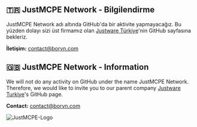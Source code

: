 ## 🇹🇷 JustMCPE Network - Bilgilendirme

JustMCPE Network adı altında GitHub'da bir aktivite yapmayacağız. Bu yüzden dolayı sizi üst firmamız olan [Justware Türkiye](https://github.com/JustwareTurkiye)'nin GitHub sayfasına bekleriz.

**İletişim:** [contact@borvn.com](mailto:contact@borvn.com)

## 🇬🇧 JustMCPE Network - Information

We will not do any activity on GitHub under the name JustMCPE Network. Therefore, we would like to invite you to our parent company [Justware Turkiye](https://github.com/JustwareTurkiye)'s GitHub page.

**Contact:** [contact@borvn.com](mailto:contact@borvn.com)

![JustMCPE-Logo](https://justmcpe.net/apps/main/public/assets/img/extras/rules-logo.png)
